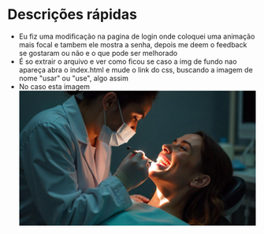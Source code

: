 
# Descrições rápidas

- Eu fiz uma modificação na pagina de login onde coloquei uma animação mais focal e tambem ele mostra a senha, depois me deem o feedback se gostaram ou não e o que pode ser melhorado
- É so extrair o arquivo e ver como ficou se caso a img de fundo nao apareça abra o index.html e mude o link do css, buscando a imagem de nome "usar" ou "use", algo assim
- No caso esta imagem
![Texto alternativo](wwwroot/img/login/use.jpeg)
